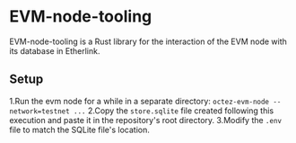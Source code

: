 # EVM-node-tooling

EVM-node-tooling is a Rust library for the interaction of the EVM node with its database in Etherlink.


## Setup

1.Run the evm node for a while in a separate directory: ```octez-evm-node --network=testnet ...```
2.Copy the ``store.sqlite`` file created following this execution and paste it in the repository's root directory.
3.Modify the ``.env`` file to match the SQLite file's location.
